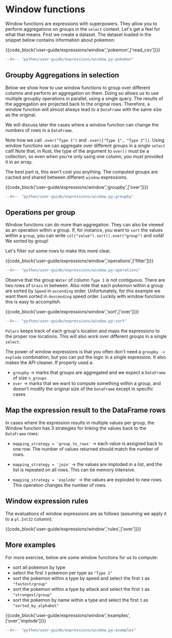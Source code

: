 # Window functions 

Window functions are expressions with superpowers. They allow you to perform aggregations on groups in the
`select` context. Let's get a feel for what that means. First we create a dataset. The dataset loaded in the
snippet below contains information about pokemon:

{{code_block('user-guide/expressions/window','pokemon',['read_csv'])}}

```python exec="on" result="text" session="user-guide/window"
--8<-- "python/user-guide/expressions/window.py:pokemon"
```

## Groupby Aggregations in selection

Below we show how to use window functions to group over different columns and perform an aggregation on them.
Doing so allows us to use multiple groupby operations in parallel, using a single query. The results of the aggregation
are projected back to the original rows. Therefore, a window function will almost always lead to a `DataFrame` with the same size as the original.

We will discuss later the cases where a window function can change the numbers of rows in a `DataFrame`.

Note how we call `.over("Type 1")` and `.over(["Type 1", "Type 2"])`. Using window functions we can aggregate over different groups in a single `select` call!  Note that, in Rust, the type of the argument to `over()` must be a collection, so even when you're only using one column, you must provided it in an array.

The best part is, this won't cost you anything. The computed groups are cached and shared between different `window` expressions.


{{code_block('user-guide/expressions/window','groupby',['over'])}}

```python exec="on" result="text" session="user-guide/window"
--8<-- "python/user-guide/expressions/window.py:groupby"
```

## Operations per group

Window functions can do more than aggregation. They can also be viewed as an operation within a group. If, for instance, you
want to `sort` the values within a `group`, you can write `col("value").sort().over("group")` and voilà! We sorted by group!

Let's filter out some rows to make this more clear.

{{code_block('user-guide/expressions/window','operations',['filter'])}}

```python exec="on" result="text" session="user-guide/window"
--8<-- "python/user-guide/expressions/window.py:operations"
```


Observe that the group `Water` of column `Type 1` is not contiguous. There are two rows of `Grass` in between. Also note
that each pokemon within a group are sorted by `Speed` in `ascending` order. Unfortunately, for this example we want them sorted in
`descending` speed order. Luckily with window functions this is easy to accomplish.

{{code_block('user-guide/expressions/window','sort',['over'])}}

```python exec="on" result="text" session="user-guide/window"
--8<-- "python/user-guide/expressions/window.py:sort"
```

`Polars` keeps track of each group's location and maps the expressions to the proper row locations. This will also work over different groups in a single `select`.

The power of window expressions is that you often don't need a `groupby -> explode` combination, but you can put the logic in a single expression. It also makes the API cleaner. If properly used a:

- `groupby` -> marks that groups are aggregated and we expect a `DataFrame` of size `n_groups`
- `over` -> marks that we want to compute something within a group, and doesn't modify the original size of the `DataFrame` except in specific cases

## Map the expression result to the DataFrame rows

In cases where the expression results in multiple values per group, the Window function has 3 strategies for linking the values back to the `DataFrame` rows:

- `mapping_strategy = 'group_to_rows'` -> each value is assigned back to one row. The number of values returned should match the number of rows.

- `mapping_strategy = 'join'` -> the values are imploded in a list, and the list is repeated on all rows. This can be memory intensive.

- `mapping_strategy = 'explode'` -> the values are exploded to new rows. This operation changes the number of rows.

## Window expression rules

The evaluations of window expressions are as follows (assuming we apply it to a `pl.Int32` column):

{{code_block('user-guide/expressions/window','rules',['over'])}}

## More examples

For more exercise, below are some window functions for us to compute:

- sort all pokemon by type
- select the first `3` pokemon per type as `"Type 1"`
- sort the pokemon within a type by speed and select the first `3` as `"fastest/group"`
- sort the pokemon within a type by attack and select the first `3` as `"strongest/group"`
- sort the pokemon by name within a type and select the first `3` as `"sorted_by_alphabet"`

{{code_block('user-guide/expressions/window','examples',['over','implode'])}}

```python exec="on" result="text" session="user-guide/window"
--8<-- "python/user-guide/expressions/window.py:examples"
```